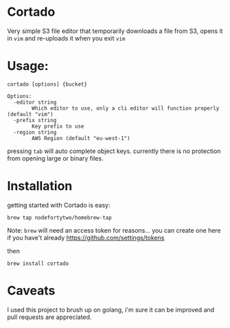 # Cortado
Very simple S3 file editor that temporarily downloads a file from S3, opens it in `vim` and re-uploads it when you exit `vim`

# Usage:
```
cortado [options] {bucket}

Options:
  -editor string
        Which editor to use, only a cli editor will function properly (default "vim")
  -prefix string
        Key prefix to use
  -region string
        AWS Region (default "eu-west-1")
```
pressing `tab` will auto complete object keys. currently there is no protection from opening large or binary files.

# Installation
getting started with Cortado is easy:
```
brew tap nodefortytwo/homebrew-tap
```
Note: `brew` will need an access token for reasons... you can create one here if you have't already https://github.com/settings/tokens

then
```
brew install cortado
```

# Caveats
I used this project to brush up on golang, i'm sure it can be improved and pull requests are appreciated.